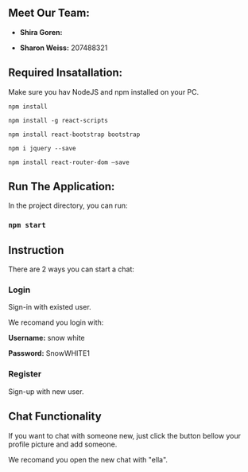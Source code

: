## Meet Our Team:

- **Shira Goren:** 

- **Sharon Weiss:** 207488321

## Required Insatallation:

Make sure you hav NodeJS and npm installed on your PC.


`npm install`

`npm install -g react-scripts`

`npm install react-bootstrap bootstrap`

`npm i jquery --save`

`npm install react-router-dom –save`



## Run The Application:
In the project directory, you can run:

### `npm start`

## Instruction

There are 2 ways you can start a chat:

### Login

Sign-in with existed user. 

We recomand you login with:

**Username:** snow white 

**Password:** SnowWHITE1

### Register

Sign-up with new user.


## Chat Functionality 


If you want to chat with someone new, just click the button bellow your profile picture and add someone.

We recomand you open the new chat with "ella".
